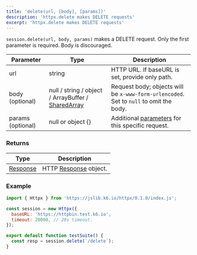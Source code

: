 ```yaml
---
title: 'delete(url, [body], [params])'
description: 'httpx.delete makes DELETE requests'
excerpt: 'httpx.delete makes DELETE requests'
---
```


`session.delete(url, body, params)` makes a DELETE request. Only the first parameter is required. Body is discouraged. 


| Parameter         | Type                                                                                      | Description                                                                            |
|-------------------|-------------------------------------------------------------------------------------------|----------------------------------------------------------------------------------------|
| url               | string                                                                                    | HTTP URL. If baseURL is set, provide only path.                                        |
| body (optional)   | null / string / object / ArrayBuffer / [SharedArray](/javascript-api/k6-data/sharedarray) | Request body; objects will be `x-www-form-urlencoded`. Set to `null` to omit the body. |
| params (optional) | null or object {}                                                                         | Additional [parameters](/javascript-api/k6-http/params) for this specific request.     |

### Returns

| Type                                         | Description                                               |
|----------------------------------------------|-----------------------------------------------------------|
| [Response](/javascript-api/k6-http/response) | HTTP [Response](/javascript-api/k6-http/response) object. |


### Example

<CodeGroup labels={[]}>

```javascript
import { Httpx } from 'https://jslib.k6.io/httpx/0.1.0/index.js';

const session = new Httpx({
  baseURL: 'https://httpbin.test.k6.io',
  timeout: 20000, // 20s timeout.
});

export default function testSuite() {
  const resp = session.delete(`/delete`);
}
```

</CodeGroup>
